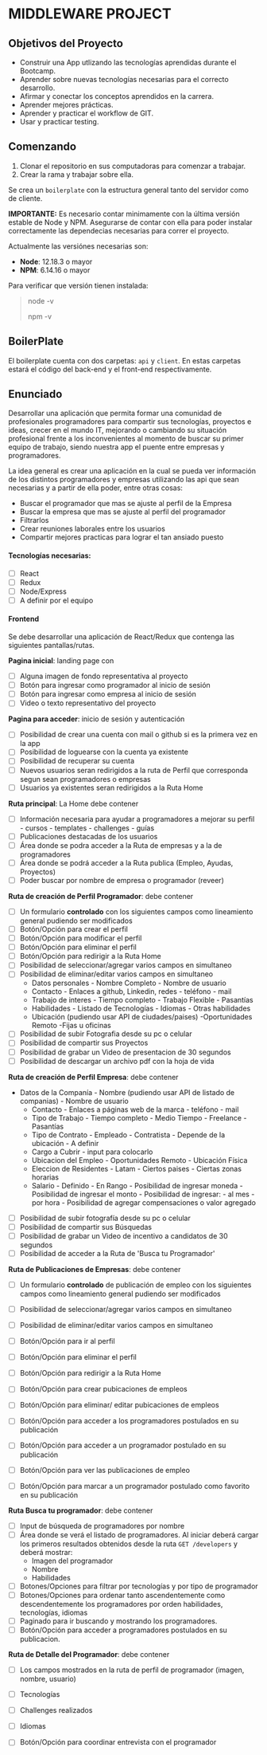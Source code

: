 # MIDDLEWARE PROJECT 

## Objetivos del Proyecto

- Construir una App utlizando las tecnologías aprendidas durante el Bootcamp.
- Aprender sobre nuevas tecnologías necesarias para el correcto desarrollo.
- Afirmar y conectar los conceptos aprendidos en la carrera.
- Aprender mejores prácticas.
- Aprender y practicar el workflow de GIT.
- Usar y practicar testing.

## Comenzando

1. Clonar el repositorio en sus computadoras para comenzar a trabajar.
2. Crear la rama y trabajar sobre ella.

Se crea un `boilerplate` con la estructura general tanto del servidor como de cliente.

__IMPORTANTE:__ Es necesario contar minimamente con la última versión estable de Node y NPM. Asegurarse de contar con ella para poder instalar correctamente las dependecias necesarias para correr el proyecto.

Actualmente las versiónes necesarias son:

 * __Node__: 12.18.3 o mayor
 * __NPM__: 6.14.16 o mayor

Para verificar que versión tienen instalada:

> node -v
>
> npm -v

## BoilerPlate

El boilerplate cuenta con dos carpetas: `api` y `client`. En estas carpetas estará el código del back-end y el front-end respectivamente.

## Enunciado

Desarrollar una aplicación que permita formar una comunidad de profesionales programadores para compartir sus tecnologías, proyectos e ideas, crecer en el mundo IT, mejorando o cambiando su situación profesional frente a los inconvenientes al momento de buscar su primer equipo de trabajo, siendo nuestra app el puente entre empresas y programadores.

La idea general es crear una aplicación en la cual se pueda ver información de los distintos programadores y empresas utilizando las api que sean necesarias y a partir de ella poder, entre otras cosas:

  - Buscar el programador que mas se ajuste al perfil de la Empresa
  - Buscar la empresa que mas se ajuste al perfil del programador
  - Filtrarlos
  - Crear reuniones laborales entre los usuarios
  - Compartir mejores practicas para lograr el tan ansiado puesto

  #### Tecnologías necesarias:
- [ ] React
- [ ] Redux
- [ ] Node/Express
- [ ] A definir por el equipo

#### Frontend

Se debe desarrollar una aplicación de React/Redux que contenga las siguientes pantallas/rutas.

__Pagina inicial__: landing page con
- [ ] Alguna imagen de fondo representativa al proyecto
- [ ] Botón para ingresar como programador al inicio de sesión
- [ ] Botón para ingresar como empresa al inicio de sesión
- [ ] Video o texto representativo del proyecto

__Pagina para acceder__: inicio de sesión y autenticación
- [ ] Posibilidad de crear una cuenta con mail o github si es la primera vez en la app
- [ ] Posibilidad de loguearse con la cuenta ya existente
- [ ] Posibilidad de recuperar su cuenta
- [ ] Nuevos usuarios seran redirigidos a la ruta de Perfil que corresponda segun sean programadores o empresas
- [ ] Usuarios ya existentes seran redirigidos a la Ruta Home

__Ruta principal__: La Home debe contener
- [ ] Información necesaria para ayudar a programadores a mejorar su perfil
        - cursos
        - templates
        - challenges
        - guías
- [ ] Publicaciones destacadas de los usuarios
- [ ] Área donde se podra acceder a la Ruta de empresas y a la de programadores
- [ ] Área donde se podrá acceder a la Ruta publica (Empleo, Ayudas, Proyectos)
- [ ] Poder buscar por nombre de empresa o programador (reveer) 

__Ruta de creación de Perfil Programador__: debe contener
- [ ] Un formulario __controlado__ con los siguientes campos como lineamiento general pudiendo ser modificados
- [ ] Botón/Opción para crear el perfil
- [ ] Botón/Opción para modificar el perfil
- [ ] Botón/Opción para eliminar el perfil
- [ ] Botón/Opción para redirigir a la Ruta Home
- [ ] Posibilidad de seleccionar/agregar varios campos en simultaneo
- [ ] Posibilidad de eliminar/editar varios campos en simultaneo
  - Datos personales
        - Nombre Completo
        - Nombre de usuario 
  - Contacto
        - Enlaces a github, Linkedin, redes
        - teléfono
        - mail 
  - Trabajo de interes
        - Tiempo completo
        - Trabajo Flexible
        - Pasantías
  - Habilidades
        - Listado de Tecnologías
        - Idiomas
        - Otras habilidades
  - Ubicación (pudiendo usar API de ciudades/paises)
        -Oportunidades Remoto
        -Fijas u oficinas
- [ ] Posibilidad de subir Fotografia desde su pc o celular
- [ ] Posibilidad de compartir sus Proyectos
- [ ] Posibilidad de grabar un Video de presentacion de 30 segundos
- [ ] Posibilidad de descargar un archivo pdf con la hoja de vida

__Ruta de creación de Perfil Empresa__: debe contener
- Datos de la Companía
        - Nombre (pudiendo usar API de listado de companias)
        - Nombre de usuario 
  - Contacto
        - Enlaces a páginas web de la marca
        - teléfono
        - mail 
  - Tipo de Trabajo
        - Tiempo completo
        - Medio Tiempo
        - Freelance
        - Pasantías
  - Tipo de Contrato
        - Empleado
        - Contratista
        - Depende de la ubicación
        - A definir       
  - Cargo a Cubrir
        - input para colocarlo
  - Ubicacion del Empleo
        - Oportunidades Remoto
        - Ubicación Física
  - Eleccion de Residentes
        - Latam
        - Ciertos paises
        - Ciertas zonas horarias
  - Salario
        - Definido
        - En Rango
        - Posibilidad de ingresar moneda
        - Posibilidad de ingresar el monto
        - Posibilidad de ingresar:
            - al mes
            - por hora
        - Posibilidad de agregar compensaciones o valor agregado
- [ ] Posibilidad de subir fotografía desde su pc o celular
- [ ] Posibilidad de compartir sus Búsquedas
- [ ] Posibilidad de grabar un Video de incentivo a candidatos de 30 segundos
- [ ] Posibilidad de acceder a la Ruta de 'Busca tu Programador'

__Ruta de Publicaciones de Empresas__: debe contener
- [ ] Un formulario __controlado__ de publicación de empleo con los siguientes campos como lineamiento general pudiendo ser modificados
- [ ] Posibilidad de seleccionar/agregar varios campos en simultaneo 
- [ ] Posibilidad de eliminar/editar varios campos en simultaneo 
- [ ] Botón/Opción para ir al perfil
- [ ] Botón/Opción para eliminar el perfil
- [ ] Botón/Opción para redirigir a la Ruta Home
- [ ] Botón/Opción para crear pubicaciones de empleos
- [ ] Botón/Opción para eliminar/ editar pubicaciones de empleos
- [ ] Botón/Opción para acceder a los programadores postulados en su publicación
- [ ] Botón/Opción para acceder a un programador postulado en su publicación
- [ ] Botón/Opción para ver las publicaciones de empleo
- [ ] Botón/Opción para marcar a un programador postulado como favorito en su publicación
  

__Ruta Busca tu programador__: debe contener

- [ ] Input de búsqueda de programadores por nombre
- [ ] Área donde se verá el listado de programadores. Al iniciar deberá cargar los primeros resultados obtenidos desde la ruta `GET /developers` y deberá mostrar:
  - Imagen del programador
  - Nombre
  - Habilidades 
- [ ] Botones/Opciones para filtrar por tecnologías y por tipo de programador
- [ ] Botones/Opciones para ordenar tanto ascendentemente como descendentemente los programadores por orden habilidades, tecnologías, idiomas
- [ ] Paginado para ir buscando y mostrando los programadores.
- [ ] Botón/Opción para acceder a programadores postulados en su publicacion.

__Ruta de Detalle del Programador__: debe contener
- [ ] Los campos mostrados en la ruta de perfil de programador (imagen, nombre, usuario)
- [ ] Tecnologías
- [ ] Challenges realizados
- [ ] Idiomas
- [ ] Botón/Opción para coordinar entrevista con el programador



